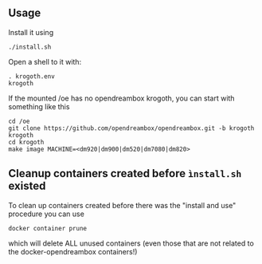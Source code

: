 ## Usage
Install it using 
```
./install.sh
```

Open a shell to it with:

```
. krogoth.env
krogoth
```

If the mounted /oe has no opendreambox krogoth, you can start with something like this

```
cd /oe
git clone https://github.com/opendreambox/opendreambox.git -b krogoth krogoth
cd krogoth
make image MACHINE=<dm920|dm900|dm520|dm7080|dm820>
```
## Cleanup containers created before ```ìnstall.sh``` existed

To clean up containers created before there was the "install and use" procedure you can use

```docker container prune```

which will delete ALL unused containers (even those that are not related to the docker-opendreambox containers!)